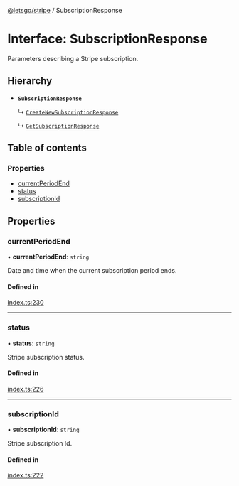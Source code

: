 [@letsgo/stripe](../README.md) / SubscriptionResponse

# Interface: SubscriptionResponse

Parameters describing a Stripe subscription.

## Hierarchy

- **`SubscriptionResponse`**

  ↳ [`CreateNewSubscriptionResponse`](CreateNewSubscriptionResponse.md)

  ↳ [`GetSubscriptionResponse`](GetSubscriptionResponse.md)

## Table of contents

### Properties

- [currentPeriodEnd](SubscriptionResponse.md#currentperiodend)
- [status](SubscriptionResponse.md#status)
- [subscriptionId](SubscriptionResponse.md#subscriptionid)

## Properties

### currentPeriodEnd

• **currentPeriodEnd**: `string`

Date and time when the current subscription period ends.

#### Defined in

[index.ts:230](https://github.com/47chapters/letsgo/blob/11c7e19/packages/stripe/src/index.ts#L230)

___

### status

• **status**: `string`

Stripe subscription status.

#### Defined in

[index.ts:226](https://github.com/47chapters/letsgo/blob/11c7e19/packages/stripe/src/index.ts#L226)

___

### subscriptionId

• **subscriptionId**: `string`

Stripe subscription Id.

#### Defined in

[index.ts:222](https://github.com/47chapters/letsgo/blob/11c7e19/packages/stripe/src/index.ts#L222)
